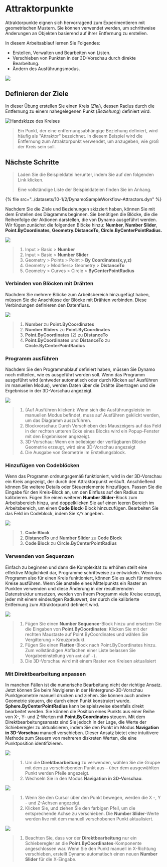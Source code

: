 # Attraktorpunkte

Attraktorpunkte eignen sich hervorragend zum Experimentieren mit geometrischen Mustern. Sie können verwendet werden, um schrittweise Änderungen an Objekten basierend auf ihrer Entfernung zu erstellen.

In diesem Arbeitsablauf lernen Sie Folgendes:

* Erstellen, Verwalten und Bearbeiten von Listen.
* Verschieben von Punkten in der 3D-Vorschau durch direkte Bearbeitung.
* Ändern des Ausführungsmodus.

![](../images/10-1/2/attractor1.gif)

## Definieren der Ziele

In dieser Übung erstellen Sie einen Kreis (_Ziel_), dessen Radius durch die Entfernung zu einem nahegelegenen Punkt (_Beziehung_) definiert wird.

![Handskizze des Kreises](../images/10-1/2/00-Hand-Sketch-of-Circle.png)

> Ein Punkt, der eine entfernungsabhängige Beziehung definiert, wird häufig als "Attraktor" bezeichnet. In diesem Beispiel wird die Entfernung zum Attraktorpunkt verwendet, um anzugeben, wie groß der Kreis sein soll.

## Nächste Schritte

> Laden Sie die Beispieldatei herunter, indem Sie auf den folgenden Link klicken.
>
> Eine vollständige Liste der Beispieldateien finden Sie im Anhang.

{% file src="../datasets/10-1/2/DynamoSampleWorkflow-Attractors.dyn" %}

Nachdem Sie die Ziele und Beziehungen skizziert haben, können Sie mit dem Erstellen des Diagramms beginnen. Sie benötigen die Blöcke, die die Reihenfolge der Aktionen darstellen, die von Dynamo ausgeführt werden. Wir fügen zunächst die folgenden Blöcke hinzu: **Number**, **Number Slider**, **Point.ByCoordinates**, **Geometry.DistanceTo, Circle.ByCenterPointRadius.**

![](<../images/10-1/2/attractor (2).png>)

> 1. Input > Basic > **Number**
> 2. Input > Basic > **Number Slider**
> 3. Geometry > Points > Point > **By Coordinates(x,y,z)**
> 4. Geometry > Modifiers> Geometry > **DistanceTo**
> 5. Geometry > Curves > Circle > **ByCenterPointRadius**

### Verbinden von Blöcken mit Drähten

Nachdem Sie mehrere Blöcke zum Arbeitsbereich hinzugefügt haben, müssen Sie die Anschlüsse der Blöcke mit Drähten verbinden. Diese Verbindungen definieren den Datenfluss.

![](<../images/10-1/2/attractor (3).png>)

> 1. **Number** zu **Point.ByCoordinates**
> 2. **Number Sliders** zu **Point.ByCoordinates**
> 3. **Point.ByCoordinates** (2) zu **DistanceTo**
> 4. **Point.ByCoordinates** und **DistanceTo** zu **Circle.ByCenterPointRadius**

### Programm ausführen

Nachdem Sie den Programmablauf definiert haben, müssen Sie Dynamo noch mitteilen, wie es ausgeführt werden soll. Wenn das Programm ausgeführt wird (entweder automatisch oder durch Klicken auf Ausführen im manuellen Modus), werden Daten über die Drähte übertragen und die Ergebnisse in der 3D-Vorschau angezeigt.

![](<../images/10-1/2/attractor (4).png>)

> 1. (Auf Ausführen klicken): Wenn sich die Ausführungsleiste im manuellen Modus befindet, muss auf Ausführen geklickt werden, um das Diagramm auszuführen.
> 2. Blockvorschau: Durch Verschieben des Mauszeigers auf das Feld in der rechten unteren Ecke eines Blocks wird ein Popup-Fenster mit den Ergebnissen angezeigt.
> 3. 3D-Vorschau: Wenn ein beliebiger der verfügbaren Blöcke Geometrie erzeugt, wird eine 3D-Vorschau angezeigt
> 4. Die Ausgabe von Geometrie im Erstellungsblock.

### Hinzufügen von **Codeblöcken**

Wenn das Programm ordnungsgemäß funktioniert, wird in der 3D-Vorschau ein Kreis angezeigt, der durch den Attraktorpunkt verläuft. Anschließend können Sie weitere Details oder Steuerelemente hinzufügen. Passen Sie die Eingabe für den Kreis-Block an, um den Einfluss auf den Radius zu kalibrieren. Fügen Sie einen weiteren **Number Slider**-Block zum Arbeitsbereich hinzu, und doppelklicken Sie auf einen leeren Bereich im Arbeitsbereich, um einen **Code Block**-Block hinzuzufügen. Bearbeiten Sie das Feld im Codeblock, indem Sie `X/Y` angeben.

![](<../images/10-1/2/attractor (5).png>)

> 1. **Code Block**
> 2. **DistanceTo** und **Number Slider** zu **Code Block**
> 3. **Code Block** zu **Circle.ByCenterPointRadius**

### Verwenden von Sequenzen

Einfach zu beginnen und dann die Komplexität zu erhöhen stellt eine effektive Möglichkeit dar, Programme schrittweise zu entwickeln. Wenn das Programm also für einen Kreis funktioniert, können Sie es auch für mehrere Kreise ausführen. Wenn Sie anstelle eines Mittelpunkts ein Raster an Punkten verwenden und diese Änderung in der resultierenden Datenstruktur umsetzen, werden von Ihrem Programm viele Kreise erzeugt, jeder mit einem eindeutigen Radiuswert, der durch die kalibrierte Entfernung zum Attraktorpunkt definiert wird.

![](<../images/10-1/2/attractor (6).png>)

> 1. Fügen Sie einen **Number Sequence**-Block hinzu und ersetzen Sie die Eingaben von **Point.ByCoordinates**: Klicken Sie mit der rechten Maustaste auf Point.ByCoordinates und wählen Sie Vergitterung > Kreuzprodukt.
> 2. Fügen Sie einen **Flatten**-Block nach Point.ByCoordinates hinzu. Zum vollständigen Abflachen einer Liste belassen Sie Vorgabeeinstellung von `amt` auf `-1`.
> 3. Die 3D-Vorschau wird mit einem Raster von Kreisen aktualisiert

### Mit Direktbearbeitung anpassen

In manchen Fällen ist die numerische Bearbeitung nicht der richtige Ansatz. Jetzt können Sie beim Navigieren in der Hintergrund-3D-Vorschau Punktgeometrie manuell drücken und ziehen. Sie können auch andere Geometrie steuern, die durch einen Punkt konstruiert wurde. **Sphere.ByCenterPointRadius** kann beispielsweise ebenfalls direkt bearbeitet werden. Sie können die Position eines Punkts aus einer Reihe von X-, Y- und Z-Werten mit **Point.ByCoordinates** steuern. Mit dem Direktbearbeitungsansatz sind Sie jedoch in der Lage, die Werte der Schieberegler zu aktualisieren, indem Sie den Punkt im Modus **Navigation in 3D-Vorschau** manuell verschieben. Dieser Ansatz bietet eine intuitivere Methode zum Steuern von mehreren diskreten Werten, die eine Punktposition identifizieren.

![](<../images/10-1/2/attractor (7).png>)

> 1. Um die **Direktbearbeitung** zu verwenden, wählen Sie die Gruppe mit dem zu verschiebenden Punkt aus – über dem ausgewählten Punkt werden Pfeile angezeigt.
> 2. Wechseln Sie in den Modus **Navigation in 3D-Vorschau**.

![](../images/10-1/2/attractor\(8\).png)

> 1. Wenn Sie den Cursor über den Punkt bewegen, werden die X -, Y - und Z-Achsen angezeigt.
> 2. Klicken Sie, und ziehen Sie den farbigen Pfeil, um die entsprechende Achse zu verschieben. Die **Number Slider**-Werte werden live mit dem manuell verschobenen Punkt aktualisiert.

![](<../images/10-1/2/attractor (1).png>)

> 1. Beachten Sie, dass vor der **Direktbearbeitung** nur ein Schieberegler an die **Point.ByCoordinates**-Komponente angeschlossen war. Wenn Sie den Punkt manuell in X-Richtung verschieben, erstellt Dynamo automatisch einen neuen **Number Slider** für die X-Eingabe.

